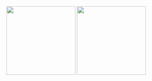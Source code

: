 
<div>
<img height="180em" src="https://github-readme-stats.vercel.app/api?username=jccallves-developer&custom_title=jccallves's numbers...&show_icons=true&theme=react&include_all_commits=true&count_private=true&show_owner=true" />
<img height="180em" src="https://github-readme-stats.vercel.app/api/top-langs/?username=jccallves-developer&layout-default&langs_count=16&theme=react" />
  <!-- <img height="180em" src="https://github-readme-stats.vercel.app/api/wakatime?username=jccallves-developer" /> -->

  
  
</div>
